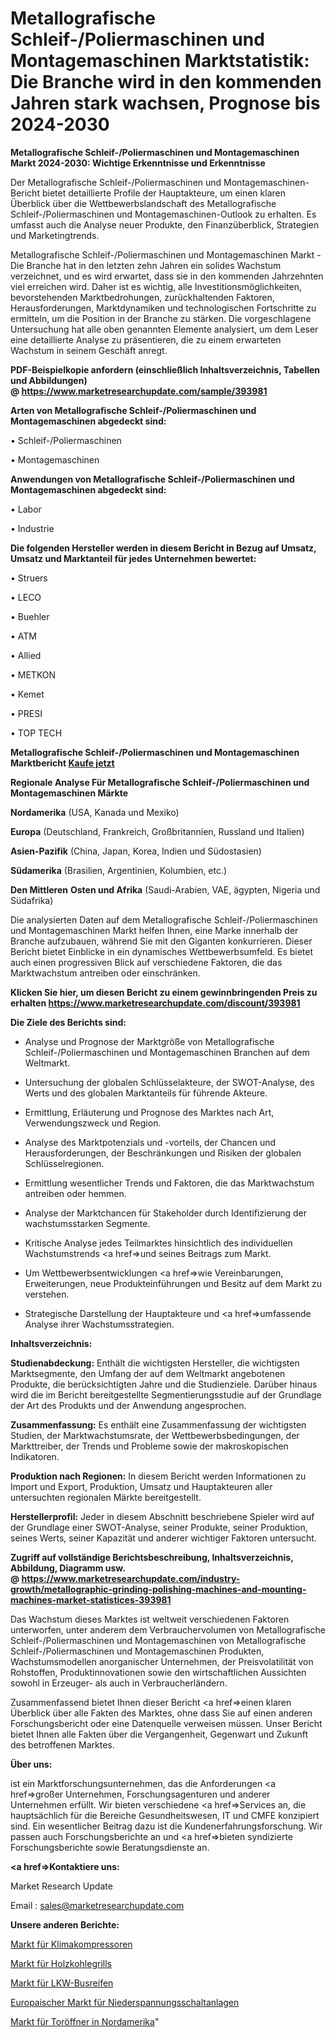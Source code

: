# Metallografische Schleif-/Poliermaschinen und Montagemaschinen Marktstatistik: Die Branche wird in den kommenden Jahren stark wachsen, Prognose bis 2024-2030

<strong>Metallografische Schleif-/Poliermaschinen und Montagemaschinen Markt 2024-2030: Wichtige Erkenntnisse und Erkenntnisse</strong>

Der Metallografische Schleif-/Poliermaschinen und Montagemaschinen-Bericht bietet detaillierte Profile der Hauptakteure, um einen klaren Überblick über die Wettbewerbslandschaft des Metallografische Schleif-/Poliermaschinen und Montagemaschinen-Outlook zu erhalten. Es umfasst auch die Analyse neuer Produkte, den Finanzüberblick, Strategien und Marketingtrends.

Metallografische Schleif-/Poliermaschinen und Montagemaschinen Markt - Die Branche hat in den letzten zehn Jahren ein solides Wachstum verzeichnet, und es wird erwartet, dass sie in den kommenden Jahrzehnten viel erreichen wird. Daher ist es wichtig, alle Investitionsmöglichkeiten, bevorstehenden Marktbedrohungen, zurückhaltenden Faktoren, Herausforderungen, Marktdynamiken und technologischen Fortschritte zu ermitteln, um die Position in der Branche zu stärken. Die vorgeschlagene Untersuchung hat alle oben genannten Elemente analysiert, um dem Leser eine detaillierte Analyse zu präsentieren, die zu einem erwarteten Wachstum in seinem Geschäft anregt.

<strong><b>PDF-Beispielkopie anfordern (einschließlich Inhaltsverzeichnis, Tabellen und Abbildungen) @ </b></strong><strong><a href=https://www.marketresearchupdate.com/sample/393981><strong>https://www.marketresearchupdate.com/sample/393981</u></a></strong></strong>

<strong>Arten von Metallografische Schleif-/Poliermaschinen und Montagemaschinen abgedeckt sind:</strong>

• Schleif-/Poliermaschinen

• Montagemaschinen

<strong>Anwendungen von Metallografische Schleif-/Poliermaschinen und Montagemaschinen abgedeckt sind:</strong>

• Labor

• Industrie

<strong>Die folgenden Hersteller werden in diesem Bericht in Bezug auf Umsatz, Umsatz und Marktanteil für jedes Unternehmen bewertet:</strong>

• Struers

• LECO

• Buehler

• ATM

• Allied

• METKON

• Kemet

• PRESI

• TOP TECH

<strong>Metallografische Schleif-/Poliermaschinen und Montagemaschinen Marktbericht <a href=https://www.marketresearchupdate.com/buynow/393981>Kaufe jetzt</a></strong>

<strong>Regionale Analyse Für Metallografische Schleif-/Poliermaschinen und Montagemaschinen Märkte</strong>

<strong>Nordamerika</strong> (USA, Kanada und Mexiko)

<strong>Europa</strong> (Deutschland, Frankreich, Großbritannien, Russland und Italien)

<strong>Asien-Pazifik</strong> (China, Japan, Korea, Indien und Südostasien)

<strong>Südamerika</strong> (Brasilien, Argentinien, Kolumbien, etc.)

<strong>Den Mittleren</strong> <strong>Osten und Afrika</strong> (Saudi-Arabien, VAE, ägypten, Nigeria und Südafrika)

Die analysierten Daten auf dem Metallografische Schleif-/Poliermaschinen und Montagemaschinen Markt helfen Ihnen, eine Marke innerhalb der Branche aufzubauen, während Sie mit den Giganten konkurrieren. Dieser Bericht bietet Einblicke in ein dynamisches Wettbewerbsumfeld. Es bietet auch einen progressiven Blick auf verschiedene Faktoren, die das Marktwachstum antreiben oder einschränken.

<strong>Klicken Sie hier, um diesen Bericht zu einem gewinnbringenden Preis zu erhalten
</strong><strong><a href=https://www.marketresearchupdate.com/discount/393981>https://www.marketresearchupdate.com/discount/393981</b></u></strong></a>

<strong>Die Ziele des Berichts sind:</strong>

- Analyse und Prognose der Marktgröße von Metallografische Schleif-/Poliermaschinen und Montagemaschinen Branchen auf dem Weltmarkt.

- Untersuchung der globalen Schlüsselakteure, der SWOT-Analyse, des Werts und des globalen Marktanteils für führende Akteure.

- Ermittlung, Erläuterung und Prognose des Marktes nach Art, Verwendungszweck und Region.

- Analyse des Marktpotenzials und -vorteils, der Chancen und Herausforderungen, der Beschränkungen und Risiken der globalen Schlüsselregionen.

- Ermittlung wesentlicher Trends und Faktoren, die das Marktwachstum antreiben oder hemmen.

- Analyse der Marktchancen für Stakeholder durch Identifizierung der wachstumsstarken Segmente.

- Kritische Analyse jedes Teilmarktes hinsichtlich des individuellen Wachstumstrends <a href=>und</a> seines Beitrags zum Markt.

- Um Wettbewerbsentwicklungen <a href=>wie</a> Vereinbarungen, Erweiterungen, neue Produkteinführungen und Besitz auf dem Markt zu verstehen.

- Strategische Darstellung der Hauptakteure und <a href=>umfas</a>sende Analyse ihrer Wachstumsstrategien.

<strong>Inhaltsverzeichnis:</strong>

<strong>Studienabdeckung:</strong> Enthält die wichtigsten Hersteller, die wichtigsten Marktsegmente, den Umfang der auf dem Weltmarkt angebotenen Produkte, die berücksichtigten Jahre und die Studienziele. Darüber hinaus wird die im Bericht bereitgestellte Segmentierungsstudie auf der Grundlage der Art des Produkts und der Anwendung angesprochen.

<strong>Zusammenfassung:</strong> Es enthält eine Zusammenfassung der wichtigsten Studien, der Marktwachstumsrate, der Wettbewerbsbedingungen, der Markttreiber, der Trends und Probleme sowie der makroskopischen Indikatoren.

<strong>Produktion nach Regionen:</strong> In diesem Bericht werden Informationen zu Import und Export, Produktion, Umsatz und Hauptakteuren aller untersuchten regionalen Märkte bereitgestellt.

<strong>Herstellerprofil:</strong> Jeder in diesem Abschnitt beschriebene Spieler wird auf der Grundlage einer SWOT-Analyse, seiner Produkte, seiner Produktion, seines Werts, seiner Kapazität und anderer wichtiger Faktoren untersucht.

<strong><b>Zugriff auf vollständige Berichtsbeschreibung, Inhaltsverzeichnis, Abbildung, Diagramm usw. @ </b></strong><strong><a href=https://www.marketresearchupdate.com/industry-growth/metallographic-grinding-polishing-machines-and-mounting-machines-market-statistices-393981>https://www.marketresearchupdate.com/industry-growth/metallographic-grinding-polishing-machines-and-mounting-machines-market-statistices-393981</a></strong>

Das Wachstum dieses Marktes ist weltweit verschiedenen Faktoren unterworfen, unter anderem dem Verbrauchervolumen von Metallografische Schleif-/Poliermaschinen und Montagemaschinen von Metallografische Schleif-/Poliermaschinen und Montagemaschinen Produkten, Wachstumsmodellen anorganischer Unternehmen, der Preisvolatilität von Rohstoffen, Produktinnovationen sowie den wirtschaftlichen Aussichten sowohl in Erzeuger- als auch in Verbraucherländern.

Zusammenfassend bietet Ihnen dieser Bericht <a href=>einen</a> klaren Überblick über alle Fakten des Marktes, ohne dass Sie auf einen anderen Forschungsbericht oder eine Datenquelle verweisen müssen. Unser Bericht bietet Ihnen alle Fakten über die Vergangenheit, Gegenwart und Zukunft des betroffenen Marktes.

<strong>Über uns:</strong>

 ist ein Marktforschungsunternehmen, das die Anforderungen <a href=>großer</a> Unternehmen, Forschungsagenturen und anderer Unternehmen erfüllt. Wir bieten verschiedene <a href=>Services</a> an, die hauptsächlich für die Bereiche Gesundheitswesen, IT und CMFE konzipiert sind. Ein wesentlicher Beitrag dazu ist die Kundenerfahrungsforschung. Wir passen auch Forschungsberichte an und <a href=>bieten</a> syndizierte Forschungsberichte sowie Beratungsdienste an.

<strong><a href=>Kontaktiere uns:</a></strong>

Market Research Update

Email : sales@marketresearchupdate.com

<strong>Unsere anderen Berichte:</strong>

<a href=https://www.linkedin.com/pulse/air-conditioning-compressor-market-analyzing>Markt für Klimakompressoren</a>

<a href=https://www.linkedin.com/pulse/charcoal-barbecues-market-analysis-segment>Markt für Holzkohlegrills</a>

<a href=https://www.linkedin.com/pulse/truck-bus-tires-market-size-emerging-trends>Markt für LKW-Busreifen</a>

<a href=https://www.linkedin.com/pulse/europe-low-voltage-switchgear-market-challenges-opportunities>Europaischer Markt für Niederspannungsschaltanlagen</a>

<a href=https://www.linkedin.com/pulse/north-america-gate-openers-market-2023-new-comprehensive>Markt für Toröffner in Nordamerika</a>"
